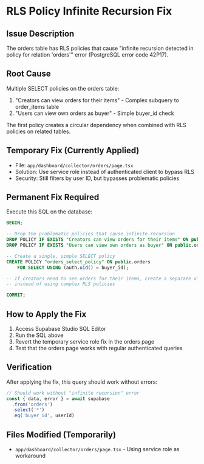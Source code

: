# RLS Policy Infinite Recursion Fix

## Issue Description
The orders table has RLS policies that cause "infinite recursion detected in policy for relation 'orders'" error (PostgreSQL error code 42P17).

## Root Cause
Multiple SELECT policies on the orders table:
1. "Creators can view orders for their items" - Complex subquery to order_items table
2. "Users can view own orders as buyer" - Simple buyer_id check

The first policy creates a circular dependency when combined with RLS policies on related tables.

## Temporary Fix (Currently Applied)
- File: `app/dashboard/collector/orders/page.tsx`
- Solution: Use service role instead of authenticated client to bypass RLS
- Security: Still filters by user ID, but bypasses problematic policies

## Permanent Fix Required
Execute this SQL on the database:

```sql
BEGIN;

-- Drop the problematic policies that cause infinite recursion
DROP POLICY IF EXISTS "Creators can view orders for their items" ON public.orders;
DROP POLICY IF EXISTS "Users can view own orders as buyer" ON public.orders;

-- Create a single, simple SELECT policy
CREATE POLICY "orders_select_policy" ON public.orders
    FOR SELECT USING (auth.uid() = buyer_id);

-- If creators need to see orders for their items, create a separate view or function
-- instead of using complex RLS policies

COMMIT;
```

## How to Apply the Fix
1. Access Supabase Studio SQL Editor
2. Run the SQL above
3. Revert the temporary service role fix in the orders page
4. Test that the orders page works with regular authenticated queries

## Verification
After applying the fix, this query should work without errors:
```javascript
// Should work without "infinite recursion" error
const { data, error } = await supabase
  .from('orders')
  .select('*')
  .eq('buyer_id', userId)
```

## Files Modified (Temporarily)
- `app/dashboard/collector/orders/page.tsx` - Using service role as workaround